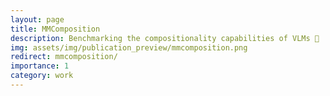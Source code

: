 ```yaml
---
layout: page
title: MMComposition
description: Benchmarking the compositionality capabilities of VLMs 🤯
img: assets/img/publication_preview/mmcomposition.png
redirect: mmcomposition/
importance: 1
category: work
---
```

